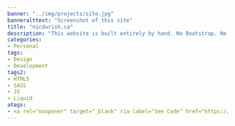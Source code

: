 ```yaml
---
banner: "../img/projects/site.jpg"
banneralttext: "Screenshot of this site"
title: "nicdurish.ca"
description: "This website is built entirely by hand. No Bootstrap. No Wordpress. No external libaries what-so-ever (...other than Particle.js, Disqus). Just HTML, SASS and JS. While I used lots of resources from the Jekyll community, and some CodePens (referenced within code) along the way, this was mostly meant as an exersize in raw web-design and responsive, accessible, and performance-based practices."
categories:
- Personal
tags:
- Design
- Development
tags2:
- HTML5
- SASS
- JS
- Liquid
atags:
- <a rel="noopener" target="_blank" ria-label="See Code" href="https://github.com/Durishn/Durishn.github.io">View Code</a>
---
```

